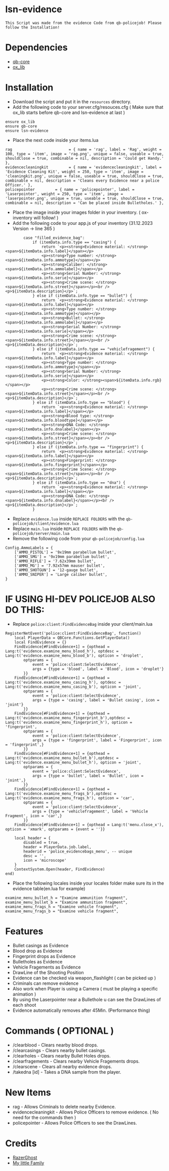 # lsn-evidence
    This Script was made from the evidence Code from qb-policejob! Please follow the Installation!

# Dependencies
- [qb-core](https://github.com/qbcore-framework/qb-core)
- [ox_lib](https://github.com/overextended/ox_lib/releases)

# Installation
- Download the script and put it in the `resources` directory.
- Add the following code to your server.cfg/resouces.cfg ( Make sure that ox_lib starts before qb-core and lsn-evidence at last )
```
ensure ox_lib
ensure qb-core
ensure lsn-evidence
```
- Place the next code inside your items.lua
```
rag                         = { name = 'rag', label = 'Rag', weight = 100, type = 'item', image = 'rag.png', unique = false, useable = true, shouldClose = true, combinable = nil, description = 'Could get Handy.' },
evidencecleaningkit         = { name = 'evidencecleaningkit', label = 'Evidence Cleaning Kit', weight = 250, type = 'item', image = 'cleaningkit.png', unique = false, useable = true, shouldClose = true, combinable = nil, description = 'Cleans every Evidence near a police Officer.' },
policepointer         = { name = 'policepointer', label = 'Laserpointer', weight = 250, type = 'item', image = 'laserpointer.png', unique = true, useable = true, shouldClose = true, combinable = nil, description = 'Can be placed inside Bulletholes.' },
```
- Place the image inside your images folder in your inventory. ( ox-inventory will follow! )
- Add the following code to your app.js of your inventory (31.12.2023 Version  ->  line 365 )
```
        case "filled_evidence_bag":
            if (itemData.info.type == "casing") {
                return `<p><strong>Evidence material: </strong><span>${itemData.info.label}</span></p>
                <p><strong>Type number: </strong><span>${itemData.info.ammotype}</span></p>
                <p><strong>Caliber: </strong><span>${itemData.info.ammolabel}</span></p>
                <p><strong>Serial Number: </strong><span>${itemData.info.serie}</span></p>
                <p><strong>Crime scene: </strong><span>${itemData.info.street}</span></p><br /><p>${itemData.description}</p>`;
            } else if (itemData.info.type == "bullet") {
                return `<p><strong>Evidence material: </strong><span>${itemData.info.label}</span></p>
                <p><strong>Type number: </strong><span>${itemData.info.ammotype}</span></p>
                <p><strong>Bullet: </strong><span>${itemData.info.ammolabel}</span></p>
                <p><strong>Serial Number: </strong><span>${itemData.info.serie}</span></p>
                <p><strong>Crime scene: </strong><span>${itemData.info.street}</span></p><br /><p>${itemData.description}</p>`;
            } else if (itemData.info.type == "vehiclefragement") {
                return `<p><strong>Evidence material: </strong><span>${itemData.info.label}</span></p>
                <p><strong>Type number: </strong><span>${itemData.info.ammotype}</span></p>
                <p><strong>Serial Number: </strong><span>${itemData.info.serie}</span></p>
                <p><strong>Color: </strong><span>${itemData.info.rgb}</span></p>
                <p><strong>Crime scene: </strong><span>${itemData.info.street}</span></p><br /><p>${itemData.description}</p>`;
            } else if (itemData.info.type == "blood") {
                return `<p><strong>Evidence material: </strong><span>${itemData.info.label}</span></p>
                <p><strong>Blood type: </strong><span>${itemData.info.bloodtype}</span></p>
                <p><strong>DNA Code: </strong><span>${itemData.info.dnalabel}</span></p>
                <p><strong>Crime scene: </strong><span>${itemData.info.street}</span></p><br /><p>${itemData.description}</p>`;
            } else if (itemData.info.type == "fingerprint") {
                return `<p><strong>Evidence material: </strong><span>${itemData.info.label}</span></p>
                <p><strong>Fingerprint: </strong><span>${itemData.info.fingerprint}</span></p>
                <p><strong>Crime Scene: </strong><span>${itemData.info.street}</span></p><br /><p>${itemData.description}</p>`;
            } else if (itemData.info.type == "dna") {
                return `<p><strong>Evidence material: </strong><span>${itemData.info.label}</span></p>
                <p><strong>DNA Code: </strong><span>${itemData.info.dnalabel}</span></p><br /><p>${itemData.description}</p>`;
            }
```
- Replace `evidence.lua` inside `REPLACE FOLDERS` with the `qb-policejob/client/evidence.lua`
- Replace `main.lua` inside `REPLACE FOLDERS` with the `qb-policejob/server/main.lua`
- Remove the following code from your `qb-policejob/config.lua`
```
Config.AmmoLabels = {
    ['AMMO_PISTOL'] = '9x19mm parabellum bullet',
    ['AMMO_SMG'] = '9x19mm parabellum bullet',
    ['AMMO_RIFLE'] = '7.62x39mm bullet',
    ['AMMO_MG'] = '7.92x57mm mauser bullet',
    ['AMMO_SHOTGUN'] = '12-gauge bullet',
    ['AMMO_SNIPER'] = 'Large caliber bullet',
}
```

# IF USING HI-DEV POLICEJOB ALSO DO THIS:
- Replace `police:client:FindEvidenceBag` inside your client/main.lua
```
RegisterNetEvent('police:client:FindEvidenceBag', function()
    local PlayerData = QBCore.Functions.GetPlayerData()
    local FindEvidence = {}
    FindEvidence[#FindEvidence+1] = {opthead = Lang:t('evidence.examine_menu_blood_h'), optdesc = Lang:t('evidence.examine_menu_blood_b'), opticon = 'droplet',
        optparams = {
            event = 'police:client:SelectEvidence',
            args = {type = 'blood', label = 'Blood', icon = 'droplet'}
        }}
    FindEvidence[#FindEvidence+1] = {opthead = Lang:t('evidence.examine_menu_casing_h'), optdesc = Lang:t('evidence.examine_menu_casing_b'), opticon = 'joint',
        optparams = {
            event = 'police:client:SelectEvidence',
            args = {type = 'casing', label = 'Bullet casing', icon = 'joint'}
        }}
    FindEvidence[#FindEvidence+1] = {opthead = Lang:t('evidence.examine_menu_fingerprint_b'),optdesc = Lang:t('evidence.examine_menu_fingerprint_h'), opticon = 'fingerprint',
        optparams = {
            event = 'police:client:SelectEvidence',
            args = {type = 'fingerprint', label = 'Fingerprint', icon = 'fingerprint',}
        }}
    FindEvidence[#FindEvidence+1] = {opthead = Lang:t('evidence.examine_menu_bullet_b'),optdesc = Lang:t('evidence.examine_menu_bullet_h'), opticon = 'joint',
        optparams = {
            event = 'police:client:SelectEvidence',
            args = {type = 'bullet', label = 'Bullet', icon = 'joint',}
        }}
    FindEvidence[#FindEvidence+1] = {opthead = Lang:t('evidence.examine_menu_frags_b'),optdesc = Lang:t('evidence.examine_menu_frags_h'), opticon = 'car',
        optparams = {
            event = 'police:client:SelectEvidence',
            args = {type = 'vehiclefragement', label = 'Vehicle Fragment', icon = 'car',}
        }}         
    FindEvidence[#FindEvidence+1] = {opthead = Lang:t('menu.close_x'), opticon = 'xmark', optparams = {event = ''}}

    local header = {
        disabled = true,
        header = PlayerData.job.label,
        headerid = 'police_evidencebags_menu', -- unique
        desc = '',
        icon = 'microscope'
    }
    ContextSystem.Open(header, FindEvidence)
end)
```
- Place the following locales inside your locales folder make sure its in the evidence table(en.lua for example)
```
examine_menu_bullet_h = "Examine ammunition fragment",
examine_menu_bullet_b = "Examine ammunition fragment",
examine_menu_frags_h = "Examine vehicle fragment",
examine_menu_frags_b = "Examine vehicle fragment",
```

# Features
- Bullet casings as Evidence
- Blood drop as Evidence
- Fingerprint drops as Evidence
- Bulletholes as Evidence
- Vehicle Fragements as Evidence
- DrawLine of the Shooting Position
- Evidence can be checked via weapon_flashlight ( can be picked up )
- Criminals can remove evidence
- Also work when Player is using a Camera ( must be playing a specific animation )
- By using the Laserpointer near a Bullethole u can see the DrawLines of each shoot
- Evidence automatically removes after 45Min. (Performance thing)

# Commands ( OPTIONAL )
- /clearblood - Clears nearby blood drops.
- /clearcasings - Clears nearby bullet casings.
- /clearholes - Clears nearby Bullet Holes drops.
- /clearfragements - Clears nearby Vehicle Fragements drops.
- /clearscene - Clears all nearby evidence drops.
- /takedna [id] - Takes a DNA sample from the player.

# New Items
- rag - Allows Criminals to delete nearby Evidence.
- evidencecleaningkit - Allows Police Officers to remove evidence. ( No need for the commands then )
- policepointer - Allows Police Officers to see the DrawLines.

# Credits
- [RazerGhost](https://github.com/RazerGhost)
- [My little Family](https://github.com/Project-Sloth)
